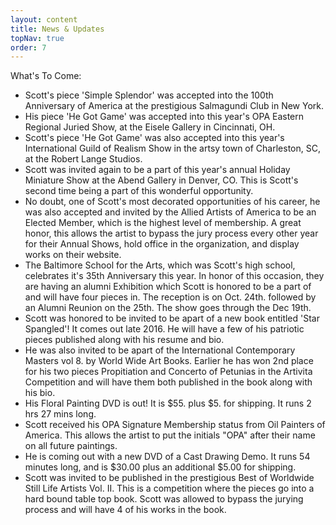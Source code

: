 ```yaml
---
layout: content
title: News & Updates
topNav: true
order: 7
---
```


What's To Come:

* Scott's piece 'Simple Splendor' was accepted into the 100th Anniversary of America at the prestigious Salmagundi Club in New York.
* His piece 'He Got Game' was accepted into this year's OPA Eastern Regional Juried Show, at the Eisele Gallery in Cincinnati, OH.
* Scott's piece 'He Got Game' was also accepted into this year's International Guild of Realism Show in the artsy town of Charleston, SC, at the Robert Lange Studios.
* Scott was invited again to be a part of this year's annual Holiday Miniature Show at the Abend Gallery in Denver, CO. This is Scott's second time being a part of this wonderful opportunity.
* No doubt, one of Scott's most decorated opportunities of his career, he was also accepted and invited by the Allied Artists of America to be an Elected Member, which is the highest level of membership. A great honor, this allows the artist to bypass the jury process every other year for their Annual Shows, hold office in the organization, and display works on their website.
* The Baltimore School for the Arts, which was Scott's high school, celebrates it's 35th Anniversary this year. In honor of this occasion, they are having an alumni Exhibition which Scott is honored to be a part of and will have four pieces in. The reception is on Oct. 24th. followed by an Alumni Reunion on the 25th. The show goes through the Dec 19th.
* Scott was honored to be invited to be apart of a new book entitled 'Star Spangled'! It comes out late 2016. He will have a few of his patriotic pieces published along with his resume and bio.
* He was also invited to be apart of the International Contemporary Masters vol 8. by World Wide Art Books. Earlier he has won 2nd place for his two pieces Propitiation and Concerto of Petunias in the Artivita Competition and will have them both published in the book along with his bio.
* His Floral Painting DVD is out! It is $55. plus $5. for shipping. It runs 2 hrs 27 mins long.
* Scott received his OPA Signature Membership status from Oil Painters of America. This allows the artist to put the initials "OPA" after their name on all future paintings.
* He is coming out with a new DVD of a Cast Drawing Demo. It runs 54 minutes long, and is $30.00 plus an additional $5.00 for shipping.
* Scott was invited to be published in the prestigious Best of Worldwide Still Life Artists Vol. II. This is a competition where the pieces go into a hard bound table top book. Scott was allowed to bypass the jurying process and will have 4 of his works in the book.  
